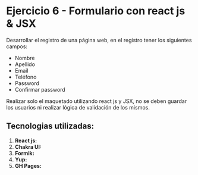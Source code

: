 # Ejercicio 6 - Formulario con react js & JSX 

Desarrollar el registro de una página web, en el registro tener los siguientes campos:
* Nombre
* Apellido
* Email
* Teléfono
* Password
* Confirmar password

Realizar solo el maquetado utilizando react js y JSX, no se deben guardar los usuarios ni realizar lógica de validación de los mismos.

## Tecnologias utilizadas:

1. **React js:** 
2. **Chakra UI:**
3. **Formik:**
4. **Yup:**
5. **GH Pages:**
